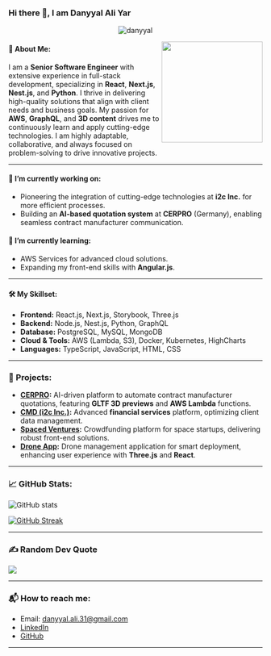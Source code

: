 ### Hi there 👋, I am Danyyal Ali Yar

<p align="center"> 
	<img src="https://komarev.com/ghpvc/?username=danyyal&label=Profile%20views&color=0e75b6&style=plastic" alt="danyyal" /> 
</p>

<p align="center">
  <img align="right" src="https://github.com/7oSkaaa/7oSkaaa/blob/main/Images/Right_Side.gif?raw=true" width="200px">
</p>

#### 🚀 About Me:
I am a **Senior Software Engineer** with extensive experience in full-stack development, specializing in **React**, **Next.js**, **Nest.js**, and **Python**. I thrive in delivering high-quality solutions that align with client needs and business goals. My passion for **AWS**, **GraphQL**, and **3D content** drives me to continuously learn and apply cutting-edge technologies. I am highly adaptable, collaborative, and always focused on problem-solving to drive innovative projects.

---

#### 🔭 I’m currently working on:
- Pioneering the integration of cutting-edge technologies at **i2c Inc.** for more efficient processes.
- Building an **AI-based quotation system** at **CERPRO** (Germany), enabling seamless contract manufacturer communication.

#### 🌱 I’m currently learning:
- AWS Services for advanced cloud solutions.
- Expanding my front-end skills with **Angular.js**.

---

#### 🛠️ My Skillset:
- **Frontend:** React.js, Next.js, Storybook, Three.js
- **Backend:** Node.js, Nest.js, Python, GraphQL
- **Database:** PostgreSQL, MySQL, MongoDB
- **Cloud & Tools:** AWS (Lambda, S3), Docker, Kubernetes, HighCharts
- **Languages:** TypeScript, JavaScript, HTML, CSS

---

### 🌟 Projects:
- **[CERPRO](https://www.cerpro.de/):** AI-driven platform to automate contract manufacturer quotations, featuring **GLTF 3D previews** and **AWS Lambda** functions.
- **[CMD (i2c Inc.)](https://i2cinc.com/):** Advanced **financial services** platform, optimizing client data management.
- **[Spaced Ventures](https://spacedventures.com/):** Crowdfunding platform for space startups, delivering robust front-end solutions.
- **[Drone App](https://techverx.com/):** Drone management application for smart deployment, enhancing user experience with **Three.js** and **React**.

---

### 📈 GitHub Stats:
![GitHub stats](https://github-readme-stats.vercel.app/api?username=danyyal&show_icons=true&count_private=true&hide_border=true&theme=radicaltoken=SHA256:UyF3v6bIsMPJ5t3o+E4jRDIIK9udSN4CFlA4f+/FDZY)

[![GitHub Streak](https://github-readme-streak-stats.herokuapp.com?user=danyyal&theme=radical&hide_border=true)](https://git.io/streak-stats)

---

### ✍️ Random Dev Quote
![](https://quotes-github-readme.vercel.app/api?type=horizontal&theme=radical)

---

### 📬 How to reach me:
- Email: danyyal.ali.31@gmail.com
- [LinkedIn](https://www.linkedin.com/in/sheikh-danyyal-ali-08b768193/)
- [GitHub](https://github.com/danyyal)

---
